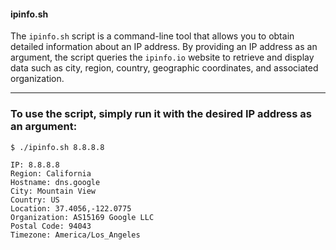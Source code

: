 #### ipinfo.sh

The `ipinfo.sh` script is a command-line tool that allows you to obtain detailed information about an IP address. By providing an IP address as an argument, the script queries the `ipinfo.io` website to retrieve and display data such as city, region, country, geographic coordinates, and associated organization.

---

### To use the script, simply run it with the desired IP address as an argument:

```bash
$ ./ipinfo.sh 8.8.8.8
````
```code
IP: 8.8.8.8
Region: California
Hostname: dns.google
City: Mountain View
Country: US
Location: 37.4056,-122.0775
Organization: AS15169 Google LLC
Postal Code: 94043
Timezone: America/Los_Angeles
```
